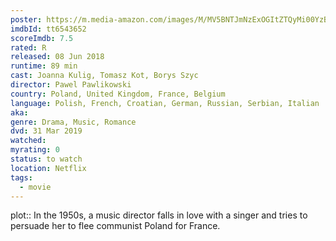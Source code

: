 ```yaml
---
poster: https://m.media-amazon.com/images/M/MV5BNTJmNzExOGItZTQyMi00YzBlLTk0ZTQtNzAxYmUwZDQwZjU4XkEyXkFqcGdeQXVyODE1MjMyNzI@._V1_SX300.jpg
imdbId: tt6543652
scoreImdb: 7.5
rated: R
released: 08 Jun 2018
runtime: 89 min
cast: Joanna Kulig, Tomasz Kot, Borys Szyc
director: Pawel Pawlikowski
country: Poland, United Kingdom, France, Belgium
language: Polish, French, Croatian, German, Russian, Serbian, Italian
aka: 
genre: Drama, Music, Romance
dvd: 31 Mar 2019
watched: 
myrating: 0
status: to watch
location: Netflix
tags:
  - movie
---
```


plot:: In the 1950s, a music director falls in love with a singer and tries to persuade her to flee communist Poland for France.